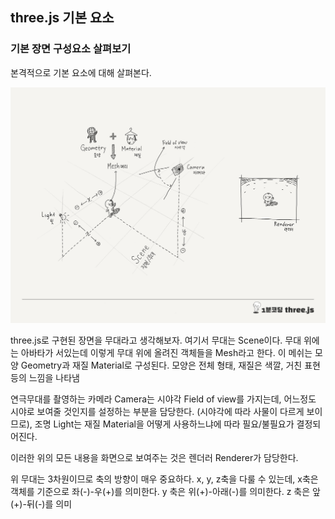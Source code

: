 ﻿## three.js 기본 요소

### 기본 장면 구성요소 살펴보기

본격적으로 기본 요소에 대해 살펴본다.

![](../../img/230203-1.png)

three.js로 구현된 장면을 무대라고 생각해보자. 여기서 무대는 Scene이다.
무대 위에는 아바타가 서있는데 이렇게 무대 위에 올려진 객체들을 Mesh라고 한다.
이 메쉬는 모양 Geometry과 재질 Material로 구성된다.
모양은 전체 형태, 재질은 색깔, 거친 표현 등의 느낌을 나타냄

연극무대를 촬영하는 카메라 Camera는 시야각 Field of view를 가지는데, 어느정도 시야로 보여줄 것인지를 설정하는 부분을 담당한다. (시야각에 따라 사물이 다르게 보이므로), 조명 Light는 재질 Material을 어떻게 사용하느냐에 따라 필요/불필요가 결정되어진다.

이러한 위의 모든 내용을 화면으로 보여주는 것은 렌더러 Renderer가 담당한다.

위 무대는 3차원이므로 축의 방향이 매우 중요하다. x, y, z축을 다룰 수 있는데,
x축은 객체를 기준으로 좌(-)-우(+)를 의미한다. y 축은 위(+)-아래(-)를 의미한다. z 축은 앞(+)-뒤(-)를 의미
